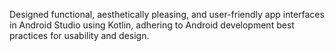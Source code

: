 Designed functional, aesthetically pleasing, and user-friendly app interfaces in Android Studio using Kotlin, adhering to Android development best practices for usability and design.
